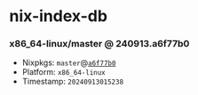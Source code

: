 # nix-index-db
### x86_64-linux/master @ 240913.a6f77b0
- Nixpkgs: `master`@[`a6f77b0`](https://github.com/NixOS/nixpkgs/commit/a6f77b0590a382b701d2e441c79583017a3e6ab6)
- Platform: `x86_64-linux`
- Timestamp: `20240913015238`
